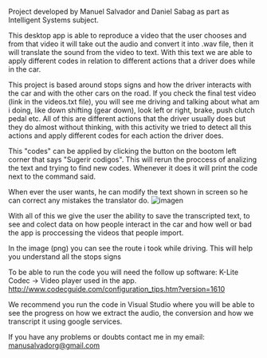 Project developed by Manuel Salvador and Daniel Sabag as part as Intelligent Systems subject.

This desktop app is able to reproduce a video that the user chooses and from that video it will take out the audio and convert it into .wav file, then it will translate the sound from the video to text. With this text we are able to apply different codes in relation to different actions that a driver does while in the car.

This project is based around stops signs and how the driver interacts with the car and with the other cars on the road. If you check the final test video (link in the videos.txt file), you will see me driving and talking about what am i doing, like down shifting (gear down), look left or right, brake, push clutch pedal etc. All of this are different actions that the driver usually does but they do almost without thinking, with this activity we tried to detect all this actions and apply different codes for each action the driver does.


This "codes" can be applied by clicking the button on the bootom left corner that says "Sugerir codigos". This will rerun the proccess of analizing the text and trying to find new codes. Whenever it does it will print the code next to the command said. 

When ever the user wants, he can modify the text shown in screen so he can correct any mistakes the translator do.
![imagen](https://user-images.githubusercontent.com/27558633/137604918-007f9d50-6684-4dda-aed0-8ec74a6e992c.png)

With all of this we give the user the ability to save the transcripted text, to see and colect data on how people interact in the car and how well or bad the app is proccessing the videos that people import.

In the image (png) you can see the route i took while driving. This will help you understand all the stops signs 



To be able to run the code you will need the follow up software:
K-Lite Codec -> Video player used in the app.
http://www.codecguide.com/configuration_tips.htm?version=1610

We recommend you run the code in Visual Studio where you will be able to see the progress on how we extract the audio, the conversion and how we transcript it using google services.

If you have any problems or doubts contact me in my email: manusalvadorg@gmail.com
